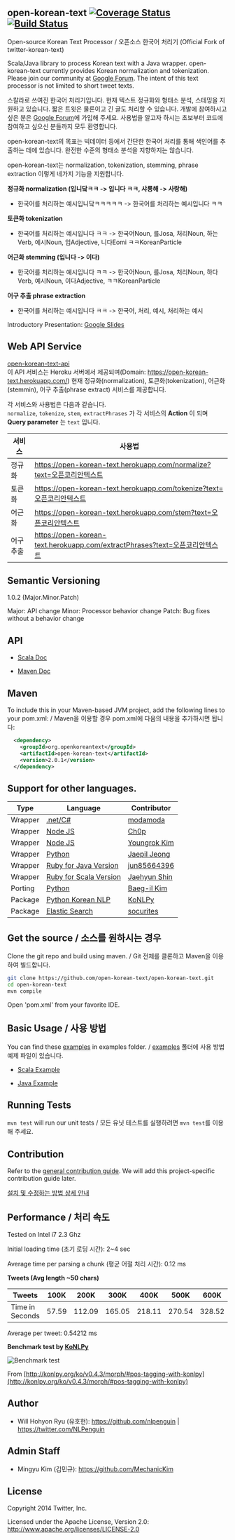 ## open-korean-text [![Coverage Status](https://coveralls.io/repos/github/open-korean-text/open-korean-text/badge.svg?branch=master)](https://coveralls.io/github/open-korean-text/open-korean-text?branch=master) [![Build Status](https://travis-ci.org/open-korean-text/open-korean-text.svg?branch=master)](https://travis-ci.org/open-korean-text/open-korean-text)

Open-source Korean Text Processor / 오픈소스 한국어 처리기 (Official Fork of twitter-korean-text)

Scala/Java library to process Korean text with a Java wrapper. open-korean-text currently provides Korean normalization and tokenization. Please join our community at [Google Forum](https://groups.google.com/forum/#!forum/open-korean-text). The intent of this text processor is not limited to short tweet texts.


스칼라로 쓰여진 한국어 처리기입니다. 현재 텍스트 정규화와 형태소 분석, 스테밍을 지원하고 있습니다. 짧은 트윗은 물론이고 긴 글도 처리할 수 있습니다. 개발에 참여하시고 싶은 분은 [Google Forum](https://groups.google.com/forum/#!forum/open-korean-text)에 가입해 주세요. 사용법을 알고자 하시는 초보부터 코드에 참여하고 싶으신 분들까지 모두 환영합니다.

open-korean-text의 목표는 빅데이터 등에서 간단한 한국어 처리를 통해 색인어를 추출하는 데에 있습니다. 완전한 수준의 형태소 분석을 지향하지는 않습니다.

open-korean-text는 normalization, tokenization, stemming, phrase extraction 이렇게 네가지 기능을 지원합니다.


**정규화 normalization (입니닼ㅋㅋ -> 입니다 ㅋㅋ, 샤릉해 -> 사랑해)**

* 한국어를 처리하는 예시입니닼ㅋㅋㅋㅋㅋ -> 한국어를 처리하는 예시입니다 ㅋㅋ

**토큰화 tokenization**

* 한국어를 처리하는 예시입니다 ㅋㅋ -> 한국어Noun, 를Josa, 처리Noun, 하는Verb, 예시Noun, 입Adjective, 니다Eomi ㅋㅋKoreanParticle

**어근화 stemming (입니다 -> 이다)**

* 한국어를 처리하는 예시입니다 ㅋㅋ -> 한국어Noun, 를Josa, 처리Noun, 하다Verb, 예시Noun, 이다Adjective, ㅋㅋKoreanParticle


**어구 추출 phrase extraction**

* 한국어를 처리하는 예시입니다 ㅋㅋ -> 한국어, 처리, 예시, 처리하는 예시

Introductory Presentation: [Google Slides](https://docs.google.com/presentation/d/10CZj8ry03oCk_Jqw879HFELzOLjJZ0EOi4KJbtRSIeU/)

## Web API Service

[open-korean-text-api](https://github.com/open-korean-text/open-korean-text-api)  
이 API 서비스는 Heroku 서버에서 제공되며(Domain: https://open-korean-text.herokuapp.com/)
현재 정규화(normalization), 토큰화(tokenization), 어근화(stemmin), 어구 추출(phrase extract)
서비스를 제공합니다.

각 서비스와 사용법은 다음과 같습니다.  
`normalize`, `tokenize`, `stem`, `extractPhrases` 가 각 서비스의 **Action** 이 되며 **Query parameter** 는 `text` 입니다.

서비스 | 사용법
---- | ----
정규화 | https://open-korean-text.herokuapp.com/normalize?text=오픈코리안텍스트
토큰화 | https://open-korean-text.herokuapp.com/tokenize?text=오픈코리안텍스트
어근화 | https://open-korean-text.herokuapp.com/stem?text=오픈코리안텍스트
어구 추출 | https://open-korean-text.herokuapp.com/extractPhrases?text=오픈코리안텍스트

## Semantic Versioning

1.0.2 (Major.Minor.Patch)

Major: API change
Minor: Processor behavior change
Patch: Bug fixes without a behavior change

## API
* [Scala Doc](https://open-korean-text.github.io/open-korean-text/scaladocs/org/openkoreantext/processor/index.html)

* [Maven Doc](https://open-korean-text.github.io/open-korean-text/index.html)

<!-- ## Try it here -->

<!-- Gunja Agrawal kindly created a test API webpage for this project: [http://gunjaagrawal.com/langhack/](http://gunjaagrawal.com/langhack/) -->

<!-- Gunja Agrawal님이 만들어주신 테스트 웹 페이지 입니다. -->
<!-- [http://gunjaagrawal.com/langhack/](http://gunjaagrawal.com/langhack/) -->

<!-- Opensourced here: [twitter-korean-tokenizer-api](https://github.com/gunjaag/twitter-korean-tokenizer-api) -->

## Maven
To include this in your Maven-based JVM project, add the following lines to your pom.xml:
/ Maven을 이용할 경우 pom.xml에 다음의 내용을 추가하시면 됩니다:

```xml
  <dependency>
    <groupId>org.openkoreantext</groupId>
    <artifactId>open-korean-text</artifactId>
    <version>2.0.1</version>
  </dependency>
```

<!-- The maven site is available here http://twitter.github.io/open-korean-text/ and scaladocs are here http://twitter.github.io/open-korean-text/scaladocs/ -->

## Support for other languages.

| Type | Language | Contributor |
| --- | --- | --- |
| Wrapper | [.net/C#](https://github.com/open-korean-text/open-korean-text-wrapper-csharp) | [modamoda](https://github.com/modamoda) |
| Wrapper | [Node JS](https://github.com/open-korean-text/open-korean-text-wrapper-node-1) | [Ch0p](https://github.com/Ch0p) |
| Wrapper | [Node JS](https://github.com/open-korean-text/open-korean-text-wrapper-node-2) | [Youngrok Kim](https://github.com/rokoroku) |
| Wrapper | [Python](https://github.com/open-korean-text/open-korean-text-wrapper-python) | [Jaepil Jeong](https://github.com/jaepil) |
| Wrapper | [Ruby for Java Version](https://github.com/open-korean-text/open-korean-text-wrapper-ruby-1) | [jun85664396](https://github.com/jun85664396) |
| Wrapper | [Ruby for Scala Version](https://github.com/open-korean-text/open-korean-text-wrapper-ruby-2) | [Jaehyun Shin](https://github.com/keepcosmos) |
| Porting | [Python](https://github.com/open-korean-text/open-korean-text-python) | [Baeg-il Kim](https://github.com/cedar101) |
| Package | [Python Korean NLP](https://github.com/konlpy/konlpy) | [KoNLPy](https://github.com/konlpy/konlpy) |
| Package | [Elastic Search](https://github.com/open-korean-text/open-korean-text-elastic-search) | [socurites](https://github.com/socurites) |


## Get the source / 소스를 원하시는 경우

Clone the git repo and build using maven.
/ Git 전체를 클론하고 Maven을 이용하여 빌드합니다.

```bash
git clone https://github.com/open-korean-text/open-korean-text.git
cd open-korean-text
mvn compile
```

Open 'pom.xml' from your favorite IDE.

## Basic Usage / 사용 방법

You can find these [examples](examples) in examples folder.
/ [examples](examples) 폴더에 사용 방법 예제 파일이 있습니다.

* [Scala Example](examples/src/main/scala/ScalaOpenKoreanTextExample.scala)

* [Java Example](examples/src/main/java/JavaOpenKoreanTextProcessorExample.java)


## Running Tests

`mvn test` will run our unit tests
/ 모든 유닛 테스트를 실행하려면 `mvn test`를 이용해 주세요.


<!-- ## Tools -->

<!-- We provide tools for quality assurance and test resources. They can be found under [src/main/scala/org/openkoreantext/processor/qa](src/main/scala/org/openkoreantext/processor/qa) and [src/main/scala/org/openkoreantext/processor/tools](src/main/scala/org/openkoreantext/processor/tools). -->


## Contribution

Refer to the [general contribution guide](CONTRIBUTING.md). We will add this project-specific contribution guide later.

[설치 및 수정하는 방법 상세 안내](docs/contribution-guide.md)


## Performance / 처리 속도

Tested on Intel i7 2.3 Ghz

Initial loading time (초기 로딩 시간): 2~4 sec

Average time per parsing a chunk (평균 어절 처리 시간): 0.12 ms


**Tweets (Avg length ~50 chars)**

Tweets|100K|200K|300K|400K|500K|600K|700K|800K|900K|1M
---|---|---|---|---|---|---|---|---|---|---
Time in Seconds|57.59|112.09|165.05|218.11|270.54|328.52|381.09|439.71|492.94|542.12
Average per tweet: 0.54212 ms

**Benchmark test by [KoNLPy](http://konlpy.org/)**

![Benchmark test](http://konlpy.org/ko/v0.4.2/_images/time.png)

From [http://konlpy.org/ko/v0.4.3/morph/#pos-tagging-with-konlpy](http://konlpy.org/ko/v0.4.3/morph/#pos-tagging-with-konlpy)


## Author

* Will Hohyon Ryu (유호현): https://github.com/nlpenguin | https://twitter.com/NLPenguin

## Admin Staff

* Mingyu Kim (김민규): https://github.com/MechanicKim

## License

Copyright 2014 Twitter, Inc.

Licensed under the Apache License, Version 2.0: http://www.apache.org/licenses/LICENSE-2.0
